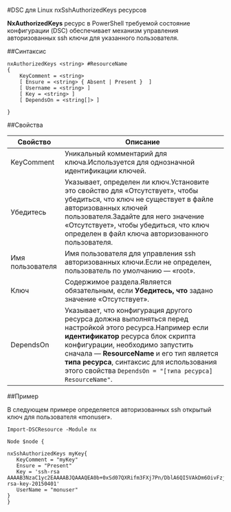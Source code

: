 #DSC для Linux nxSshAuthorizedKeys ресурсов

**NxAuthorizedKeys** ресурс в PowerShell требуемой состояние конфигурации (DSC) обеспечивает механизм управления авторизованных ssh ключи для указанного пользователя.

##Синтаксис

```
nxAuthorizedKeys <string> #ResourceName
{
    KeyComment = <string>
    [ Ensure = <string> { Absent | Present }  ]
    [ Username = <string> ]
    [ Key = <string> ]
    [ DependsOn = <string[]> ]

}
```

##Свойства

| Свойство| Описание|
|---|---|
| KeyComment| Уникальный комментарий для ключа.Используется для однозначной идентификации ключей.|
| Убедитесь| Указывает, определен ли ключ.Установите это свойство для «Отсутствует», чтобы убедиться, что ключ не существует в файле авторизованных ключей пользователя.Задайте для него значение «Отсутствует», чтобы убедиться, что ключ определен в файл ключа авторизованного пользователя.|
| Имя пользователя| Имя пользователя для управления ssh авторизованных ключи.Если не определен, пользователь по умолчанию — «root».|
| Ключ| Содержимое раздела.Является обязательным, если **Убедитесь, что** задано значение «Отсутствует».|
| DependsOn| Указывает, что конфигурация другого ресурса должна выполняться перед настройкой этого ресурса.Например если **идентификатор** ресурса блок скрипта конфигурации, необходимо запустить сначала — **ResourceName** и его тип является **типа ресурса**, синтаксис для использования этого свойства `DependsOn = "[типа ресурса] ResourceName"`.|

##Пример

В следующем примере определяется авторизованных ssh открытый ключ для пользователя «monuser».

```
Import-DSCResource -Module nx 

Node $node {

nxSshAuthorizedKeys myKey{
   KeyComment = "myKey"
   Ensure = "Present"
   Key = 'ssh-rsa AAAAB3NzaC1yc2EAAAABJQAAAQEA0b+0xSd07QXRifm3FXj7Pn/DblA6QI5VAkDm6OivFzj3U6qGD1VJ6AAxWPCyMl/qhtpRtxZJDu/TxD8AyZNgc8aN2CljN1hOMbBRvH2q5QPf/nCnnJRaGsrxIqZjyZdYo9ZEEzjZUuMDM5HI1LA9B99k/K6PK2Bc1NLivpu7nbtVG2tLOQs+GefsnHuetsRMwo/+c3LtwYm9M0XfkGjYVCLO4CoFuSQpvX6AB3TedUy6NZ0iuxC0kRGg1rIQTwSRcw+McLhslF0drs33fw6tYdzlLBnnzimShMuiDWiT37WqCRovRGYrGCaEFGTG2e0CN8Co8nryXkyWc6NSDNpMzw== rsa-key-20150401'
   UserName = "monuser"
} 
}
```





